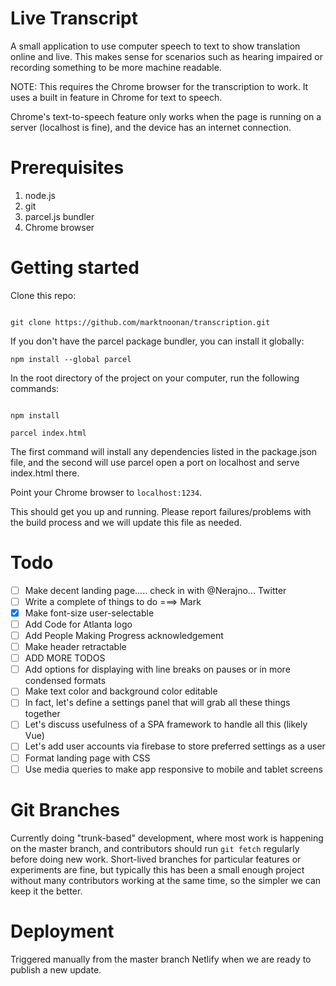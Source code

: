 # Live Transcript

A small application to use computer speech to text to show translation online and live. This makes sense for scenarios such as hearing impaired or recording something to be more machine readable.

NOTE: This requires the Chrome browser for the transcription to work. It uses a built in feature in Chrome for text to speech.

Chrome's text-to-speech feature only works when the page is running on a server (localhost is fine), and the device has an internet connection.

# Prerequisites

1. node.js
2. git
3. parcel.js bundler
4. Chrome browser

# Getting started

Clone this repo:

```

git clone https://github.com/marktnoonan/transcription.git

```

If you don't have the parcel package bundler, you can install it globally:

```
npm install --global parcel
```

In the root directory of the project on your computer, run the following commands:

```

npm install

parcel index.html

```

The first command will install any dependencies listed in the package.json file, and the second will use parcel open a port on localhost and serve index.html there.

Point your Chrome browser to `localhost:1234`.

This should get you up and running. Please report failures/problems with the build process and we will update this file as needed.

# Todo

- [ ] Make decent landing page..... check in with @Nerajno... Twitter
- [ ] Write a complete of things to do ===> Mark
- [x] Make font-size user-selectable
- [ ] Add Code for Atlanta logo
- [ ] Add People Making Progress acknowledgement
- [ ] Make header retractable
- [ ] ADD MORE TODOS
- [ ] Add options for displaying with line breaks on pauses or in more condensed formats
- [ ] Make text color and background color editable
- [ ] In fact, let's define a settings panel that will grab all these things together
- [ ] Let's discuss usefulness of a SPA framework to handle all this (likely Vue)
- [ ] Let's add user accounts via firebase to store preferred settings as a user
- [ ] Format landing page with CSS
- [ ] Use media queries to make app responsive to mobile and tablet screens

# Git Branches

Currently doing "trunk-based" development, where most work is happening on the master branch, and contributors should run `git fetch` regularly before doing new work. Short-lived branches for particular features or experiments are fine, but typically this has been a small enough project without many contributors working at the same time, so the simpler we can keep it the better.

# Deployment

Triggered manually from the master branch Netlify when we are ready to publish a new update.
